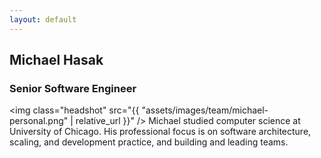 ```yaml
---
layout: default
---
```

## Michael Hasak

### Senior Software Engineer

<img class="headshot" src="{{ "assets/images/team/michael-personal.png" | relative_url }}" />
Michael studied computer science at University of Chicago.  His professional focus is on software architecture, scaling, and development practice, and building and leading teams.
